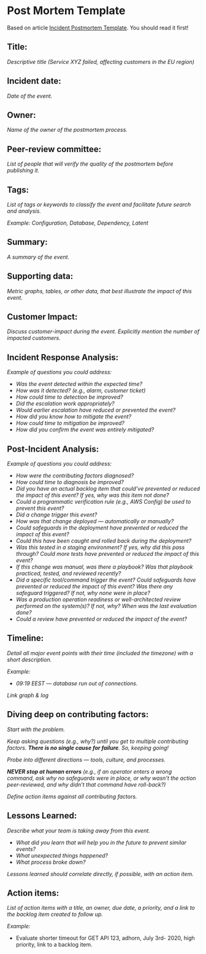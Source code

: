 # Post Mortem Template

Based on article [Incident Postmortem Template](https://medium.com/the-cloud-architect/incident-postmortem-template-7b0e0a04f7a8). You should read it first!

## Title:

*Descriptive title (Service XYZ failed, affecting customers in the EU region)*

## Incident date:

*Date of the event.*

## Owner:

*Name of the owner of the postmortem process.*

## Peer-review committee:

*List of people that will verify the quality of the postmortem before publishing it.*

## Tags:

*List of tags or keywords to classify the event and facilitate future search and analysis.*

*Example: Configuration, Database, Dependency, Latent*

## Summary:

*A summary of the event.*

## Supporting data:

*Metric graphs, tables, or other data, that best illustrate the impact of this event.*

## Customer Impact:

*Discuss customer-impact during the event. Explicitly mention the number of impacted customers.*

## Incident Response Analysis:

*Example of questions you could address:*

* *Was the event detected within the expected time?*
* *How was it detected? (e.g., alarm, customer ticket)*
* *How could time to detection be improved?*
* *Did the escalation work appropriately?*
* *Would earlier escalation have reduced or prevented the event?*
* *How did you know how to mitigate the event?*
* *How could time to mitigation be improved?*
* *How did you confirm the event was entirely mitigated?*

## Post-Incident Analysis:

*Example of questions you could address:*

* *How were the contributing factors diagnosed?*
* *How could time to diagnosis be improved?*
* *Did you have an actual backlog item that could’ve prevented or reduced the impact of this event? If yes, why was this item not done?*
* *Could a programmatic verification rule (e.g., AWS Config) be used to prevent this event?*
* *Did a change trigger this event?*
* *How was that change deployed — automatically or manually?*
* *Could safeguards in the deployment have prevented or reduced the impact of this event?*
* *Could this have been caught and rolled back during the deployment?*
* *Was this tested in a staging environment? If yes, why did this pass through? Could more tests have prevented or reduced the impact of this event?*
* *If this change was manual, was there a playbook? Was that playbook practiced, tested, and reviewed recently?*
* *Did a specific tool/command trigger the event? Could safeguards have prevented or reduced the impact of this event? Was there any safeguard triggered? If not, why none were in place?*
* *Was a production operation readiness or well-architected review performed on the system(s)? If not, why? When was the last evaluation done?*
* *Could a review have prevented or reduced the impact of the event?*

## Timeline:

*Detail all major event points with their time (included the timezone) with a short description.*

*Example:*

* *09:19 EEST — database run out of connections.*

*Link graph & log*

## Diving deep on contributing factors:

*Start with the problem.*

*Keep asking questions (e.g., why?) until you get to multiple contributing factors. **There is no single cause for failure**. So, keeping going!*

*Probe into different directions — tools, culture, and processes.*

***NEVER stop at human errors** (e.g., if an operator enters a wrong command, ask why no safeguards were in place, or why wasn’t the action peer-reviewed, and why didn’t that command have roll-back?)*

*Define action items against all contributing factors.*

## Lessons Learned:

*Describe what your team is taking away from this event.*

* *What did you learn that will help you in the future to prevent similar events?*
* *What unexpected things happened?*
* *What process broke down?*

*Lessons learned should correlate directly, if possible, with an action item.*

## Action items:

*List of action items with a title, an owner, due date, a priority, and a link to the backlog item created to follow up.*

*Example:*

* Evaluate shorter timeout for GET API 123, adhorn, July 3rd- 2020, high priority, link to a backlog item.
